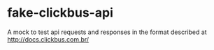 # fake-clickbus-api
A mock to test api requests and responses in the format described at http://docs.clickbus.com.br/

